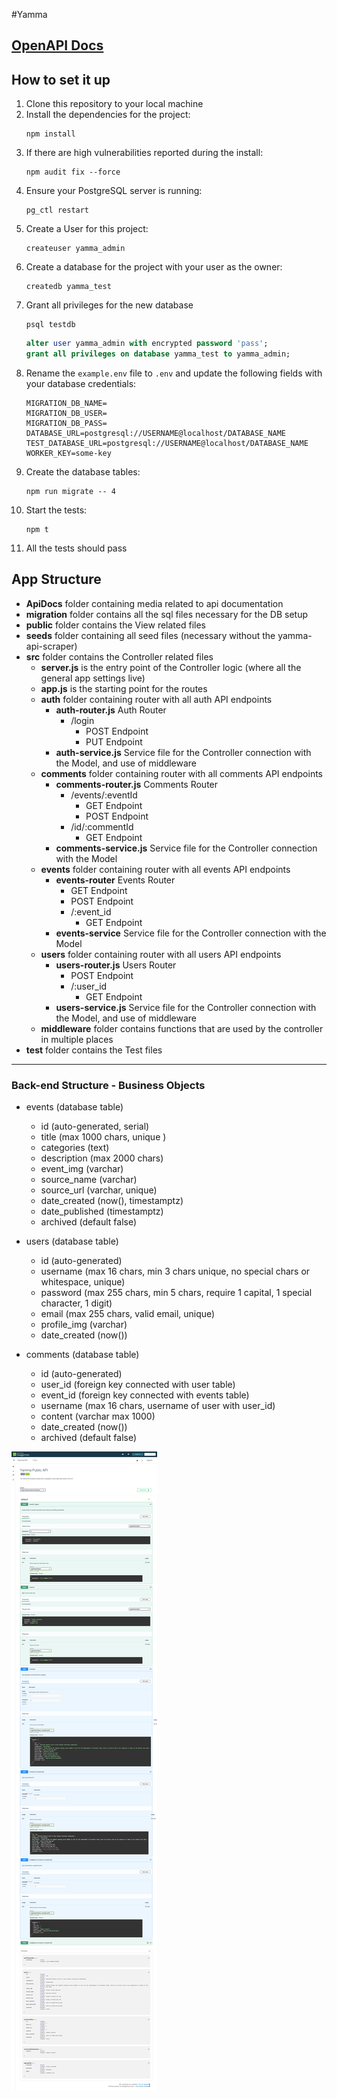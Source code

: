 #Yamma
## [OpenAPI Docs](https://app.swaggerhub.com/apis/s-poveda/Yamma-API/1.0.0)

## How to set it up

1. Clone this repository to your local machine
2. Install the dependencies for the project:
   ```console
   npm install
   ```
3. If there are high vulnerabilities reported during the install:
   ```console
   npm audit fix --force
   ```
4. Ensure your PostgreSQL server is running:
   ```console
   pg_ctl restart
   ```
5. Create a User for this project:
   ```console
   createuser yamma_admin
   ```
6. Create a database for the project with your user as the owner:
   ```console
   createdb yamma_test
   ```
7. Grant all privileges for the new database
   ```console
   psql testdb
   ```
   ```sql
   alter user yamma_admin with encrypted password 'pass';
   grant all privileges on database yamma_test to yamma_admin;
   ```
8. Rename the `example.env` file to `.env` and update the following fields with your database credentials:
   ```console
   MIGRATION_DB_NAME=
   MIGRATION_DB_USER=
   MIGRATION_DB_PASS=
   DATABASE_URL=postgresql://USERNAME@localhost/DATABASE_NAME
   TEST_DATABASE_URL=postgresql://USERNAME@localhost/DATABASE_NAME
   WORKER_KEY=some-key
   ```
9. Create the database tables:
   ```console
   npm run migrate -- 4
   ```
10. Start the tests:
    ```console
    npm t
    ```
11. All the tests should pass


## App Structure

- **ApiDocs** folder containing media related to api documentation
- **migration** folder contains all the sql files necessary for the DB setup
- **public** folder contains the View related files
- **seeds** folder containing all seed files (necessary without the yamma-api-scraper)
- **src** folder contains the Controller related files
  - **server.js** is the entry point of the Controller logic (where all the general app settings live)
  - **app.js** is the starting point for the routes
  - **auth** folder containing router with all auth API endpoints
    - **auth-router.js** Auth Router
      - /login
        - POST Endpoint
        - PUT Endpoint
    - **auth-service.js** Service file for the Controller connection with the Model, and use of middleware
  - **comments** folder containing router with all comments API endpoints
    - **comments-router.js** Comments Router
      - /events/:eventId
        - GET Endpoint
        - POST Endpoint
      - /id/:commentId
        - GET Endpoint
    - **comments-service.js** Service file for the Controller connection with the Model
  - **events** folder containing router with all events API endpoints
    - **events-router** Events Router
      - GET Endpoint
      - POST Endpoint
      - /:event_id
        - GET Endpoint
    - **events-service** Service file for the Controller connection with the Model
  - **users** folder containing router with all users API endpoints
    - **users-router.js** Users Router
      - POST Endpoint
      - /:user_id
        - GET Endpoint
    - **users-service.js** Service file for the Controller connection with the Model, and use of middleware
  - **middleware** folder contains functions that are used by the controller in multiple places
- **test** folder contains the Test files


 ---

### Back-end Structure - Business Objects
* events (database table)
    * id (auto-generated, serial)
    * title (max 1000 chars, unique )
    * categories (text)
    * description (max 2000 chars)
    * event_img (varchar)
    * source_name (varchar)
    * source_url (varchar, unique)
    * date_created (now(), timestamptz)
    * date_published (timestamptz)
    * archived (default false)

* users (database table)
    * id (auto-generated)
    * username (max 16 chars, min 3 chars unique, no special chars or whitespace, unique)
    * password (max 255 chars, min 5 chars, require 1 capital, 1 special character, 1 digit)
    * email (max 255 chars, valid email, unique)
    * profile_img (varchar)
    * date_created (now())

* comments (database table)
    * id (auto-generated)
    * user_id (foreign key connected with user table)
    * event_id (foreign key connected with events table)
    * username (max 16 chars, username of user with user_id)
    * content (varchar max 1000)
    * date_created (now())
    * archived (default false)



![Documentation](./ApiDocs/images/app.swaggerhub.com_.png)